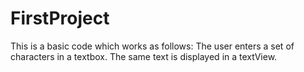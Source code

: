 FirstProject
============

This is a basic code which works as follows:
 The user enters a set of characters in a textbox.
 The same text is displayed in a textView.
